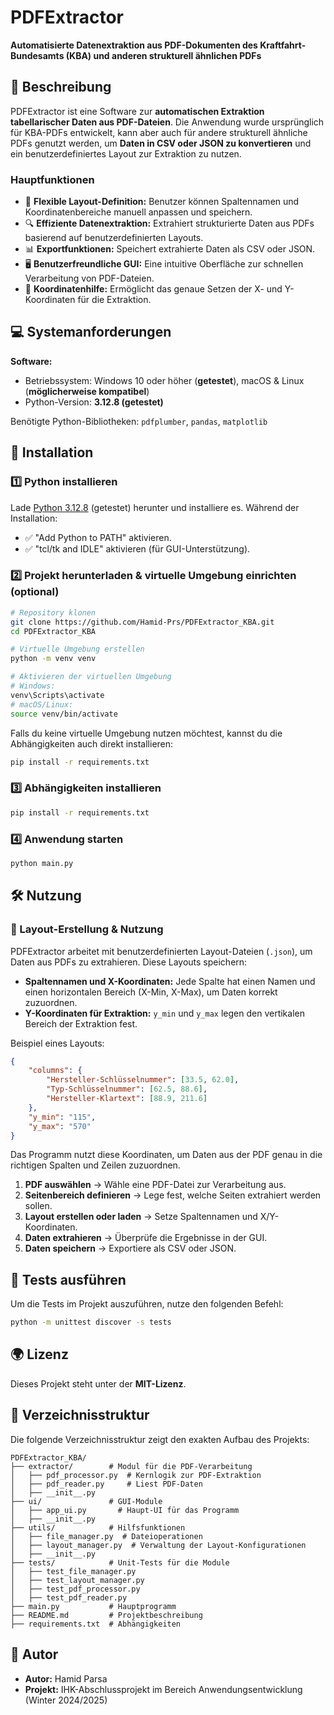 # PDFExtractor

**Automatisierte Datenextraktion aus PDF-Dokumenten des Kraftfahrt-Bundesamts (KBA) und anderen strukturell ähnlichen PDFs**

## 📌 Beschreibung

PDFExtractor ist eine Software zur **automatischen Extraktion tabellarischer Daten aus PDF-Dateien**. Die Anwendung wurde ursprünglich für KBA-PDFs entwickelt, kann aber auch für andere strukturell ähnliche PDFs genutzt werden, um **Daten in CSV oder JSON zu konvertieren** und ein benutzerdefiniertes Layout zur Extraktion zu nutzen.

### **Hauptfunktionen**

- 📄 **Flexible Layout-Definition:** Benutzer können Spaltennamen und Koordinatenbereiche manuell anpassen und speichern.
- 🔍 **Effiziente Datenextraktion:** Extrahiert strukturierte Daten aus PDFs basierend auf benutzerdefinierten Layouts.
- 📊 **Exportfunktionen:** Speichert extrahierte Daten als CSV oder JSON.
- 🖥️ **Benutzerfreundliche GUI:** Eine intuitive Oberfläche zur schnellen Verarbeitung von PDF-Dateien.
- 📏 **Koordinatenhilfe:** Ermöglicht das genaue Setzen der X- und Y-Koordinaten für die Extraktion.

## 💻 Systemanforderungen

**Software:**

- Betriebssystem: Windows 10 oder höher (**getestet**), macOS & Linux (**möglicherweise kompatibel**)
- Python-Version: **3.12.8 (getestet)**

Benötigte Python-Bibliotheken: `pdfplumber`, `pandas`, `matplotlib`

## 🔧 Installation

### 1️⃣ **Python installieren**

Lade [Python 3.12.8](https://www.python.org/) (getestet) herunter und installiere es. Während der Installation:

- ✅ "Add Python to PATH" aktivieren.
- ✅ "tcl/tk and IDLE" aktivieren (für GUI-Unterstützung).

### 2️⃣ **Projekt herunterladen & virtuelle Umgebung einrichten (optional)**

```sh
# Repository klonen
git clone https://github.com/Hamid-Prs/PDFExtractor_KBA.git
cd PDFExtractor_KBA

# Virtuelle Umgebung erstellen
python -m venv venv

# Aktivieren der virtuellen Umgebung
# Windows:
venv\Scripts\activate
# macOS/Linux:
source venv/bin/activate
```

Falls du keine virtuelle Umgebung nutzen möchtest, kannst du die Abhängigkeiten auch direkt installieren:

```sh
pip install -r requirements.txt
```

### 3️⃣ **Abhängigkeiten installieren**

```sh
pip install -r requirements.txt
```

### 4️⃣ **Anwendung starten**

```sh
python main.py
```

## 🛠️ Nutzung

### 🔹 Layout-Erstellung & Nutzung

PDFExtractor arbeitet mit benutzerdefinierten Layout-Dateien (`.json`), um Daten aus PDFs zu extrahieren. Diese Layouts speichern:

- **Spaltennamen und X-Koordinaten:** Jede Spalte hat einen Namen und einen horizontalen Bereich (X-Min, X-Max), um Daten korrekt zuzuordnen.
- **Y-Koordinaten für Extraktion:** `y_min` und `y_max` legen den vertikalen Bereich der Extraktion fest.

Beispiel eines Layouts:

```json
{
    "columns": {
        "Hersteller-Schlüsselnummer": [33.5, 62.0],
        "Typ-Schlüsselnummer": [62.5, 88.6],
        "Hersteller-Klartext": [88.9, 211.6]
    },
    "y_min": "115",
    "y_max": "570"
}
```

Das Programm nutzt diese Koordinaten, um Daten aus der PDF genau in die richtigen Spalten und Zeilen zuzuordnen.

1. **PDF auswählen** → Wähle eine PDF-Datei zur Verarbeitung aus.
2. **Seitenbereich definieren** → Lege fest, welche Seiten extrahiert werden sollen.
3. **Layout erstellen oder laden** → Setze Spaltennamen und X/Y-Koordinaten.
4. **Daten extrahieren** → Überprüfe die Ergebnisse in der GUI.
5. **Daten speichern** → Exportiere als CSV oder JSON.

## 🧪 Tests ausführen

Um die Tests im Projekt auszuführen, nutze den folgenden Befehl:

```sh
python -m unittest discover -s tests
```

## 🌍 Lizenz

Dieses Projekt steht unter der **MIT-Lizenz**.

## 📂 Verzeichnisstruktur

Die folgende Verzeichnisstruktur zeigt den exakten Aufbau des Projekts:

```
PDFExtractor_KBA/
├── extractor/        # Modul für die PDF-Verarbeitung
│   ├── pdf_processor.py  # Kernlogik zur PDF-Extraktion
│   ├── pdf_reader.py     # Liest PDF-Daten
│   ├── __init__.py
├── ui/               # GUI-Module
│   ├── app_ui.py       # Haupt-UI für das Programm
│   ├── __init__.py
├── utils/            # Hilfsfunktionen
│   ├── file_manager.py  # Dateioperationen
│   ├── layout_manager.py  # Verwaltung der Layout-Konfigurationen
│   ├── __init__.py
├── tests/            # Unit-Tests für die Module
│   ├── test_file_manager.py
│   ├── test_layout_manager.py
│   ├── test_pdf_processor.py
│   ├── test_pdf_reader.py
├── main.py           # Hauptprogramm
├── README.md         # Projektbeschreibung
├── requirements.txt  # Abhängigkeiten
```

## 🏢 Autor

- **Autor:** Hamid Parsa
- **Projekt:** IHK-Abschlussprojekt im Bereich Anwendungsentwicklung (Winter 2024/2025)

